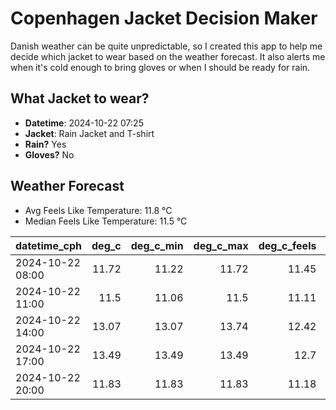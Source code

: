 
# Copenhagen Jacket Decision Maker

Danish weather can be quite unpredictable, so I created this app to help me decide which jacket to wear based on the weather forecast. 
It also alerts me when it's cold enough to bring gloves or when I should be ready for rain.

## What Jacket to wear?

- **Datetime**: 2024-10-22 07:25
- **Jacket**: Rain Jacket and T-shirt
- **Rain?** Yes
- **Gloves?** No

## Weather Forecast
- Avg Feels Like Temperature: 11.8 °C
- Median Feels Like Temperature: 11.5 °C

| datetime_cph     |   deg_c |   deg_c_min |   deg_c_max |   deg_c_feels | weather   | wind   | rain   |
|:-----------------|--------:|------------:|------------:|--------------:|:----------|:-------|:-------|
| 2024-10-22 08:00 |   11.72 |       11.22 |       11.72 |         11.45 | Rain      | Low    | High   |
| 2024-10-22 11:00 |   11.5  |       11.06 |       11.5  |         11.11 | Rain      | Low    | Low    |
| 2024-10-22 14:00 |   13.07 |       13.07 |       13.74 |         12.42 | Clouds    | Medium | None   |
| 2024-10-22 17:00 |   13.49 |       13.49 |       13.49 |         12.7  | Clear     | High   | None   |
| 2024-10-22 20:00 |   11.83 |       11.83 |       11.83 |         11.18 | Clear     | High   | None   |
        